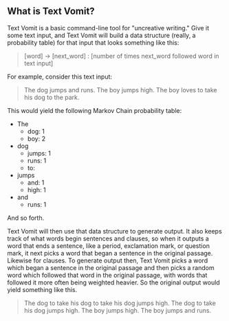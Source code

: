## What is Text Vomit?
Text Vomit is a basic command-line tool for "uncreative writing." Give it some text input, and Text Vomit will build a data structure (really, a probability table) for that input that looks something like this:

>[word] -> [next_word] : [number of times next_word followed word in text input]

For example, consider this text input:

>The dog jumps and runs. The boy jumps high. The boy loves to take his dog to the park.
  
This would yield the following Markov Chain probability table:
* The 
    * dog: 1
    * boy: 2
* dog 
  * jumps: 1
  * runs: 1
  * to: 
* jumps
  * and: 1
  * high: 1
* and
  * runs: 1

And so forth. 

Text Vomit will then use that data structure to generate output. It also keeps track of what words begin sentences and clauses, so when it outputs a word that ends a sentence, like a period, exclamation mark, or question mark, it next picks a word that began a sentence in the original passage. Likewise for clauses. To generate output then, Text Vomit picks a word which began a sentence in the original passage and then picks a random word which followed that word in the original passage, with words that followed it more often being weighted heavier. So the original output would yield something like this.

>The dog to take his dog to take his dog jumps high. The dog to take his dog jumps high. The boy jumps high. The boy jumps and runs.
